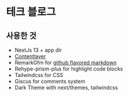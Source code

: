 # 테크 블로그

## 사용한 것

- NextJs 13 + app dir
- [Contentlayer](https://www.contentlayer.dev/blog/working-with-content-is-hard-for-developers)
- RemarkGfm for [github flavored markdown](https://github.github.com/gfm/)
- Rehype-prism-plus for highlight code blocks
- Tailwindcss for CSS
- Giscus for comments system
- Dark Theme with next/themes, tailwindcss
  